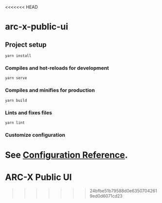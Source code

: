 <<<<<<< HEAD
# arc-x-public-ui

## Project setup
```
yarn install
```

### Compiles and hot-reloads for development
```
yarn serve
```

### Compiles and minifies for production
```
yarn build
```

### Lints and fixes files
```
yarn lint
```

### Customize configuration
See [Configuration Reference](https://cli.vuejs.org/config/).
=======
# ARC-X Public UI

>>>>>>> 24bfbe51b79588d0e63507042619ed0d6071cd23
